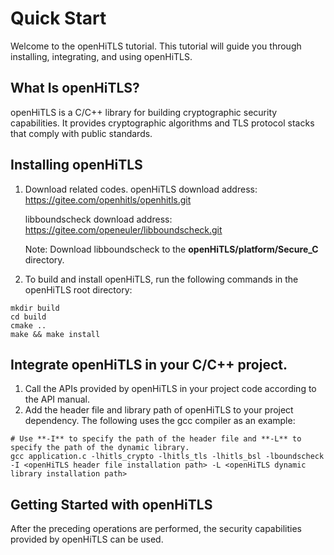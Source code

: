 # Quick Start

Welcome to the openHiTLS tutorial. This tutorial will guide you through installing, integrating, and using openHiTLS.

## What Is openHiTLS?

openHiTLS is a C/C++ library for building cryptographic security capabilities. It provides cryptographic algorithms and TLS protocol stacks that comply with public standards.

## Installing openHiTLS

1. Download related codes.
   openHiTLS download address: https://gitee.com/openhitls/openhitls.git

   libboundscheck download address: https://gitee.com/openeuler/libboundscheck.git

   Note: Download libboundscheck to the **openHiTLS/platform/Secure_C** directory.
2. To build and install openHiTLS, run the following commands in the openHiTLS root directory:

```~~~~
mkdir build
cd build
cmake ..
make && make install
```

## Integrate openHiTLS in your C/C++ project.

1. Call the APIs provided by openHiTLS in your project code according to the API manual.
2. Add the header file and library path of openHiTLS to your project dependency. The following uses the gcc compiler as an example:

```
# Use **-I** to specify the path of the header file and **-L** to specify the path of the dynamic library.
gcc application.c -lhitls_crypto -lhitls_tls -lhitls_bsl -lboundscheck -I <openHiTLS header file installation path> -L <openHiTLS dynamic library installation path>
```

## Getting Started with openHiTLS

After the preceding operations are performed, the security capabilities provided by openHiTLS can be used.
